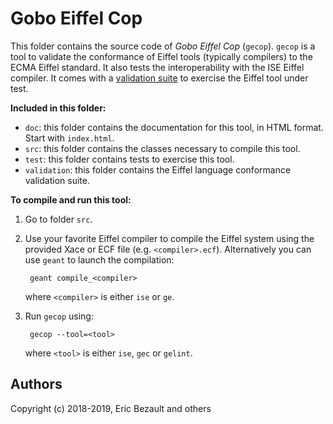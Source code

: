 # Gobo Eiffel Cop

This folder contains the source code of *Gobo Eiffel Cop*
(`gecop`). `gecop` is a tool to validate the conformance of
Eiffel tools (typically compilers) to the ECMA Eiffel standard.
It also tests the interoperability with the ISE Eiffel compiler.
It comes with a [validation suite](./validation/Readme.md) to 
exercise the Eiffel tool under test.

**Included in this folder:**

* `doc`: this folder contains the documentation for this tool,
  in HTML format. Start with `index.html`.
* `src`: this folder contains the classes necessary to compile this tool.
* `test`: this folder contains tests to exercise this tool.
* `validation`: this folder contains the Eiffel language conformance
  validation suite.

**To compile and run this tool:**

1. Go to folder `src`.

2. Use your favorite Eiffel compiler to compile the Eiffel system using
   the provided Xace or ECF file (e.g. `<compiler>.ecf`). Alternatively
   you can use `geant` to launch the compilation:
   
        geant compile_<compiler>
       
    where `<compiler>` is either `ise` or `ge`.

3. Run `gecop` using:

        gecop --tool=<tool>

    where `<tool>` is either `ise`, `gec` or `gelint`.

## Authors

Copyright (c) 2018-2019, Eric Bezault and others
